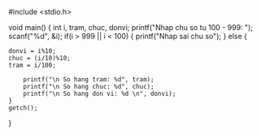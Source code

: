 #include <stdio.h>
 
void main()
{
    int i, tram, chuc, donvi;
    printf("Nhap chu so tu 100 - 999: ");
    scanf("%d", &i);
    if(i > 999 || i < 100)
    {
        printf("Nhap sai chu so");
    }
    else
    {
         
    donvi = i%10;
    chuc = (i/10)%10;
    tram = i/100;
         
        printf("\n So hang tram: %d", tram);
        printf("\n So hang chuc: %d", chuc);
        printf("\n So hang don vi: %d \n", donvi);      
    }
    getch();
}
